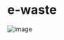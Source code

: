 # e-waste
![image](https://github.com/vedi9969/e-waste/assets/85897945/a264ab2d-0292-4202-8aec-3f573326abd2)
